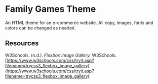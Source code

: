 # Family Games Theme

An HTML theme for an e-commerce website. All copy, images, fonts and colors can be changed as needed.

## Resources

W3Schools. (n.d.). _Flexbox Image Gallery._ W3Schools. [https://www.w3schools.com/css/tryit.asp?filename=trycss3_flexbox_image_gallery](https://www.w3schools.com/css/tryit.asp?filename=trycss3_flexbox_image_gallery)
